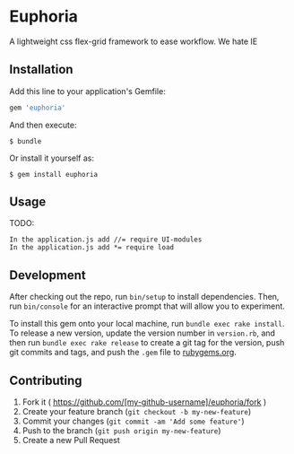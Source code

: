 # Euphoria

A lightweight css flex-grid framework to ease workflow. We hate IE

## Installation

Add this line to your application's Gemfile:

```ruby
gem 'euphoria'
```

And then execute:

    $ bundle

Or install it yourself as:

    $ gem install euphoria

## Usage

TODO: 

	In the application.js add //= require UI-modules
	In the application.js add *= require load

## Development

After checking out the repo, run `bin/setup` to install dependencies. Then, run `bin/console` for an interactive prompt that will allow you to experiment.

To install this gem onto your local machine, run `bundle exec rake install`. To release a new version, update the version number in `version.rb`, and then run `bundle exec rake release` to create a git tag for the version, push git commits and tags, and push the `.gem` file to [rubygems.org](https://rubygems.org).

## Contributing

1. Fork it ( https://github.com/[my-github-username]/euphoria/fork )
2. Create your feature branch (`git checkout -b my-new-feature`)
3. Commit your changes (`git commit -am 'Add some feature'`)
4. Push to the branch (`git push origin my-new-feature`)
5. Create a new Pull Request
